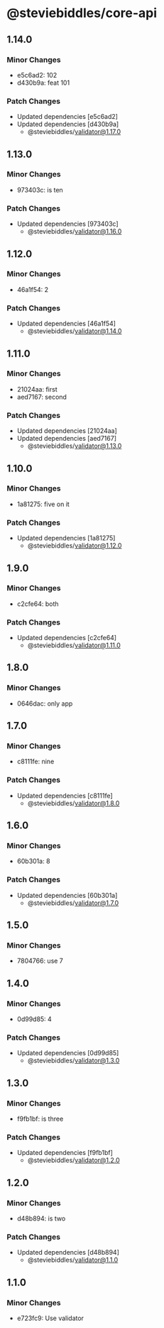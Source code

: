 # @steviebiddles/core-api

## 1.14.0

### Minor Changes

- e5c6ad2: 102
- d430b9a: feat 101

### Patch Changes

- Updated dependencies [e5c6ad2]
- Updated dependencies [d430b9a]
  - @steviebiddles/validator@1.17.0

## 1.13.0

### Minor Changes

- 973403c: is ten

### Patch Changes

- Updated dependencies [973403c]
  - @steviebiddles/validator@1.16.0

## 1.12.0

### Minor Changes

- 46a1f54: 2

### Patch Changes

- Updated dependencies [46a1f54]
  - @steviebiddles/validator@1.14.0

## 1.11.0

### Minor Changes

- 21024aa: first
- aed7167: second

### Patch Changes

- Updated dependencies [21024aa]
- Updated dependencies [aed7167]
  - @steviebiddles/validator@1.13.0

## 1.10.0

### Minor Changes

- 1a81275: five on it

### Patch Changes

- Updated dependencies [1a81275]
  - @steviebiddles/validator@1.12.0

## 1.9.0

### Minor Changes

- c2cfe64: both

### Patch Changes

- Updated dependencies [c2cfe64]
  - @steviebiddles/validator@1.11.0

## 1.8.0

### Minor Changes

- 0646dac: only app

## 1.7.0

### Minor Changes

- c8111fe: nine

### Patch Changes

- Updated dependencies [c8111fe]
  - @steviebiddles/validator@1.8.0

## 1.6.0

### Minor Changes

- 60b301a: 8

### Patch Changes

- Updated dependencies [60b301a]
  - @steviebiddles/validator@1.7.0

## 1.5.0

### Minor Changes

- 7804766: use 7

## 1.4.0

### Minor Changes

- 0d99d85: 4

### Patch Changes

- Updated dependencies [0d99d85]
  - @steviebiddles/validator@1.3.0

## 1.3.0

### Minor Changes

- f9fb1bf: is three

### Patch Changes

- Updated dependencies [f9fb1bf]
  - @steviebiddles/validator@1.2.0

## 1.2.0

### Minor Changes

- d48b894: is two

### Patch Changes

- Updated dependencies [d48b894]
  - @steviebiddles/validator@1.1.0

## 1.1.0

### Minor Changes

- e723fc9: Use validator
